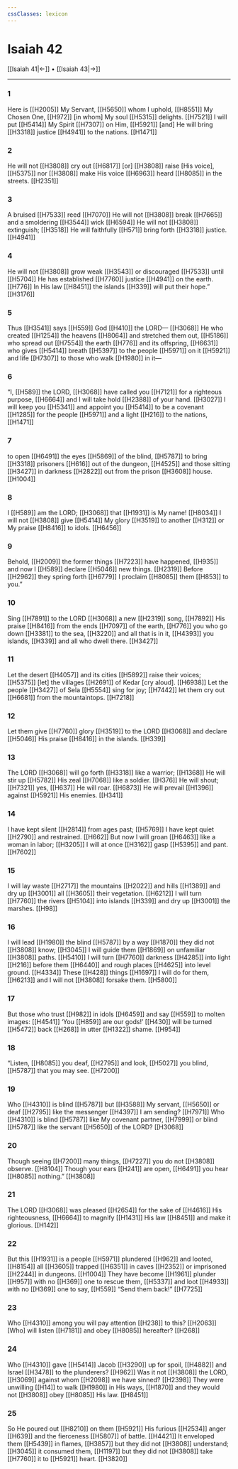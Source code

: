 ```yaml
---
cssClasses: lexicon
---
```


# Isaiah 42

[[Isaiah 41|←]] • [[Isaiah 43|→]]

---

### 1
Here is [[H2005]] My Servant, [[H5650]] whom I uphold, [[H8551]] My Chosen One, [[H972]] [in whom] My soul [[H5315]] delights. [[H7521]] I will put [[H5414]] My Spirit [[H7307]] on Him, [[H5921]] [and] He will bring [[H3318]] justice [[H4941]] to the nations. [[H1471]]

### 2
He will not [[H3808]] cry out [[H6817]] [or] [[H3808]] raise [His voice], [[H5375]] nor [[H3808]] make His voice [[H6963]] heard [[H8085]] in the streets. [[H2351]]

### 3
A bruised [[H7533]] reed [[H7070]] He will not [[H3808]] break [[H7665]] and a smoldering [[H3544]] wick [[H6594]] He will not [[H3808]] extinguish; [[H3518]] He will faithfully [[H571]] bring forth [[H3318]] justice. [[H4941]]

### 4
He will not [[H3808]] grow weak [[H3543]] or discouraged [[H7533]] until [[H5704]] He has established [[H7760]] justice [[H4941]] on the earth. [[H776]] In His law [[H8451]] the islands [[H339]] will put their hope.” [[H3176]]

### 5
Thus [[H3541]] says [[H559]] God [[H410]] the LORD— [[H3068]] He who created [[H1254]] the heavens [[H8064]] and stretched them out, [[H5186]] who spread out [[H7554]] the earth [[H776]] and its offspring, [[H6631]] who gives [[H5414]] breath [[H5397]] to the people [[H5971]] on it [[H5921]] and life [[H7307]] to those who walk [[H1980]] in it— 

### 6
“I, [[H589]] the LORD, [[H3068]] have called you [[H7121]] for a righteous purpose, [[H6664]] and I will take hold [[H2388]] of your hand. [[H3027]] I will keep you [[H5341]] and appoint you [[H5414]] to be a covenant [[H1285]] for the people [[H5971]] and a light [[H216]] to the nations, [[H1471]]

### 7
to open [[H6491]] the eyes [[H5869]] of the blind, [[H5787]] to bring [[H3318]] prisoners [[H616]] out of the dungeon, [[H4525]] and those sitting [[H3427]] in darkness [[H2822]] out from the prison [[H3608]] house. [[H1004]]

### 8
I [[H589]] am the LORD; [[H3068]] that [[H1931]] is My name! [[H8034]] I will not [[H3808]] give [[H5414]] My glory [[H3519]] to another [[H312]] or My praise [[H8416]] to idols. [[H6456]]

### 9
Behold, [[H2009]] the former things [[H7223]] have happened, [[H935]] and now I [[H589]] declare [[H5046]] new things. [[H2319]] Before [[H2962]] they spring forth [[H6779]] I proclaim [[H8085]] them [[H853]] to you.” 

### 10
Sing [[H7891]] to the LORD [[H3068]] a new [[H2319]] song, [[H7892]] His praise [[H8416]] from the ends [[H7097]] of the earth, [[H776]] you who go down [[H3381]] to the sea, [[H3220]] and all that is in it, [[H4393]] you islands, [[H339]] and all who dwell there. [[H3427]]

### 11
Let the desert [[H4057]] and its cities [[H5892]] raise their voices; [[H5375]] [let] the villages [[H2691]] of Kedar [cry aloud]. [[H6938]] Let the people [[H3427]] of Sela [[H5554]] sing for joy; [[H7442]] let them cry out [[H6681]] from the mountaintops. [[H7218]]

### 12
Let them give [[H7760]] glory [[H3519]] to the LORD [[H3068]] and declare [[H5046]] His praise [[H8416]] in the islands. [[H339]]

### 13
The LORD [[H3068]] will go forth [[H3318]] like a warrior; [[H1368]] He will stir up [[H5782]] His zeal [[H7068]] like a soldier. [[H376]] He will shout; [[H7321]] yes, [[H637]] He will roar. [[H6873]] He will prevail [[H1396]] against [[H5921]] His enemies. [[H341]]

### 14
I have kept silent [[H2814]] from ages past; [[H5769]] I have kept quiet [[H2790]] and restrained. [[H662]] But now I will groan [[H6463]] like a woman in labor; [[H3205]] I will at once [[H3162]] gasp [[H5395]] and pant. [[H7602]]

### 15
I will lay waste [[H2717]] the mountains [[H2022]] and hills [[H1389]] and dry up [[H3001]] all [[H3605]] their vegetation. [[H6212]] I will turn [[H7760]] the rivers [[H5104]] into islands [[H339]] and dry up [[H3001]] the marshes. [[H98]]

### 16
I will lead [[H1980]] the blind [[H5787]] by a way [[H1870]] they did not [[H3808]] know; [[H3045]] I will guide them [[H1869]] on unfamiliar [[H3808]] paths. [[H5410]] I will turn [[H7760]] darkness [[H4285]] into light [[H216]] before them [[H6440]] and rough places [[H4625]] into level ground. [[H4334]] These [[H428]] things [[H1697]] I will do for them, [[H6213]] and I will not [[H3808]] forsake them. [[H5800]]

### 17
But those who trust [[H982]] in idols [[H6459]] and say [[H559]] to molten images: [[H4541]] ‘You [[H859]] are our gods!’ [[H430]] will be turned [[H5472]] back [[H268]] in utter [[H1322]] shame. [[H954]]

### 18
“Listen, [[H8085]] you deaf, [[H2795]] and look, [[H5027]] you blind, [[H5787]] that you may see. [[H7200]]

### 19
Who [[H4310]] is blind [[H5787]] but [[H3588]] My servant, [[H5650]] or deaf [[H2795]] like the messenger [[H4397]] I am sending? [[H7971]] Who [[H4310]] is blind [[H5787]] like My covenant partner, [[H7999]] or blind [[H5787]] like the servant [[H5650]] of the LORD? [[H3068]]

### 20
Though seeing [[H7200]] many things, [[H7227]] you do not [[H3808]] observe. [[H8104]] Though your ears [[H241]] are open, [[H6491]] you hear [[H8085]] nothing.” [[H3808]]

### 21
The LORD [[H3068]] was pleased [[H2654]] for the sake of [[H4616]] His righteousness, [[H6664]] to magnify [[H1431]] His law [[H8451]] and make it glorious. [[H142]]

### 22
But this [[H1931]] is a people [[H5971]] plundered [[H962]] and looted, [[H8154]] all [[H3605]] trapped [[H6351]] in caves [[H2352]] or imprisoned [[H2244]] in dungeons. [[H1004]] They have become [[H1961]] plunder [[H957]] with no [[H369]] one to rescue them, [[H5337]] and loot [[H4933]] with no [[H369]] one to say, [[H559]] “Send them back!” [[H7725]]

### 23
Who [[H4310]] among you  will pay attention [[H238]] to this? [[H2063]] [Who] will listen [[H7181]] and obey [[H8085]] hereafter? [[H268]]

### 24
Who [[H4310]] gave [[H5414]] Jacob [[H3290]] up for spoil, [[H4882]] and Israel [[H3478]] to the plunderers? [[H962]] Was it not [[H3808]] the LORD, [[H3069]] against whom [[H2098]] we have sinned? [[H2398]] They were unwilling [[H14]] to walk [[H1980]] in His ways, [[H1870]] and they would not [[H3808]] obey [[H8085]] His law. [[H8451]]

### 25
So He poured out [[H8210]] on them [[H5921]] His furious [[H2534]] anger [[H639]] and the fierceness [[H5807]] of battle. [[H4421]] It enveloped them [[H5439]] in flames, [[H3857]] but they did not [[H3808]] understand; [[H3045]] it consumed them, [[H1197]] but they did not [[H3808]] take [[H7760]] it to [[H5921]] heart. [[H3820]]

